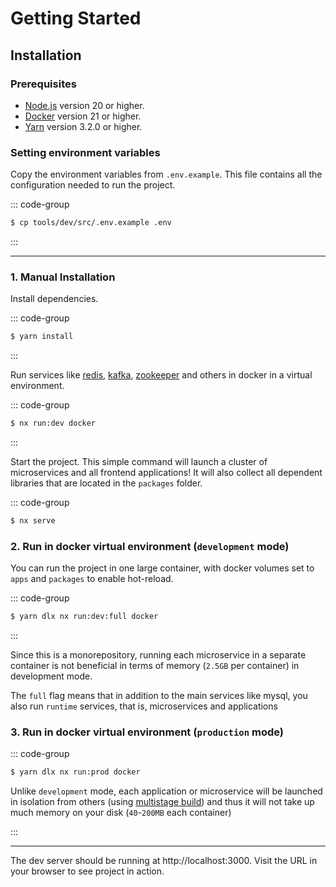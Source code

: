 # Getting Started

## Installation

### Prerequisites

- [Node.js](https://nodejs.org/) version 20 or higher.
- [Docker](https://www.docker.com/) version 21 or higher.
- [Yarn](https://github.com/yarnpkg/berry) version 3.2.0 or higher.

### Setting environment variables

Copy the environment variables from `.env.example`. This file contains all the 
configuration needed to run the project.

::: code-group

```sh
$ cp tools/dev/src/.env.example .env
```

:::

---

### 1. Manual Installation

Install dependencies.

::: code-group

```sh [yarn]
$ yarn install
```

:::

Run services like [redis](https://redis.io/),
[kafka](https://kafka.apache.org/), [zookeeper](https://zookeeper.apache.org/) and others in docker in a virtual environment.

::: code-group

```sh [yarn]
$ nx run:dev docker
```

:::

Start the project. This simple command will launch a cluster of microservices and all frontend applications! It will also collect all dependent libraries that are located in the `packages` folder.

::: code-group

```sh [yarn]
$ nx serve
```

### 2. Run in docker virtual environment (`development` mode)

You can run the project in one large container, with docker volumes set to `apps` and `packages` to enable hot-reload.

::: code-group

```sh [yarn]
$ yarn dlx nx run:dev:full docker
```

:::

Since this is a monorepository, running each microservice in a separate container is not beneficial in terms of memory (`2.5GB` per container) in development mode.

The `full` flag means that in addition to the main services like mysql, you also run `runtime` services, that is, microservices and applications
### 3. Run in docker virtual environment (`production` mode)

::: code-group

```sh [yarn]
$ yarn dlx nx run:prod docker
```

Unlike `development` mode, each application or microservice will be launched in isolation from others 
(using [multistage build](https://docs.docker.com/build/building/multi-stage/)) and thus it will not take 
up much memory on your disk (`40`-`200MB` each container)

:::

---

The dev server should be running at http://localhost:3000. 
Visit the URL in your browser to see project in action.

